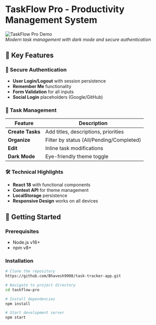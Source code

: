 # TaskFlow Pro - Productivity Management System

![TaskFlow Pro Demo](screenshots/app-demo.gif)  
*Modern task management with dark mode and secure authentication*

## 🌟 Key Features

### 🔐 Secure Authentication
- **User Login/Logout** with session persistence
- **Remember Me** functionality
- **Form Validation** for all inputs
- **Social Login** placeholders (Google/GitHub)

### 📝 Task Management
| Feature | Description |
|---------|-------------|
| **Create Tasks** | Add titles, descriptions, priorities |
| **Organize** | Filter by status (All/Pending/Completed) |
| **Edit** | Inline task modifications |
| **Dark Mode** | Eye-friendly theme toggle |

### 🛠 Technical Highlights
- **React 18** with functional components
- **Context API** for theme management
- **LocalStorage** persistence
- **Responsive Design** works on all devices

## 🚀 Getting Started

### Prerequisites
- Node.js v16+
- npm v8+

### Installation
```bash
# Clone the repository
https://github.com/Bhavesh9908/task-tracker-app.git

# Navigate to project directory
cd taskflow-pro

# Install dependencies
npm install

# Start development server
npm start
